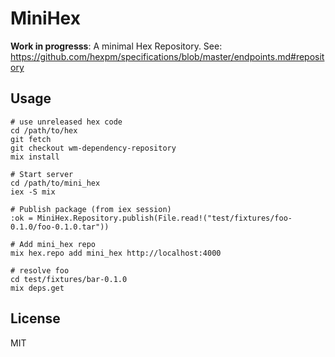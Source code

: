# MiniHex

**Work in progresss**: A minimal Hex Repository. See: https://github.com/hexpm/specifications/blob/master/endpoints.md#repository

## Usage

    # use unreleased hex code
    cd /path/to/hex
    git fetch
    git checkout wm-dependency-repository
    mix install

    # Start server
    cd /path/to/mini_hex
    iex -S mix

    # Publish package (from iex session)
    :ok = MiniHex.Repository.publish(File.read!("test/fixtures/foo-0.1.0/foo-0.1.0.tar"))

    # Add mini_hex repo
    mix hex.repo add mini_hex http://localhost:4000

    # resolve foo
    cd test/fixtures/bar-0.1.0
    mix deps.get

## License

MIT
